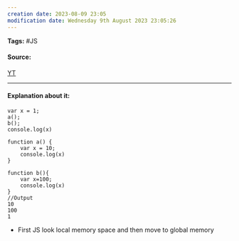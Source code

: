 ```yaml
---
creation date: 2023-08-09 23:05
modification date: Wednesday 9th August 2023 23:05:26
---
```


**Tags:** #JS

#### Source:
[YT](https://www.youtube.com/watch?v=gSDncyuGw0s&list=PLlasXeu85E9cQ32gLCvAvr9vNaUccPVNP&index=5)

--------------------------------------

#### Explanation about it:

```
var x = 1;
a();
b();
console.log(x)

function a() {
    var x = 10;
    console.log(x)
}

function b(){
    var x=100;
    console.log(x)
}
//Output
10
100
1
```

* First JS look local memory space and then move to global memory